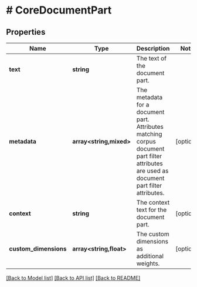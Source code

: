 # # CoreDocumentPart

## Properties

Name | Type | Description | Notes
------------ | ------------- | ------------- | -------------
**text** | **string** | The text of the document part. |
**metadata** | **array<string,mixed>** | The metadata for a document part. Attributes matching corpus document part filter attributes are used as document part filter attributes. | [optional]
**context** | **string** | The context text for the document part. | [optional]
**custom_dimensions** | **array<string,float>** | The custom dimensions as additional weights. | [optional]

[[Back to Model list]](../../README.md#models) [[Back to API list]](../../README.md#endpoints) [[Back to README]](../../README.md)
